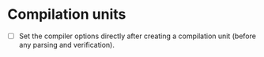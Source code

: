# Compilation units

* [ ] Set the compiler options directly after creating a compilation unit (before any parsing and verification).